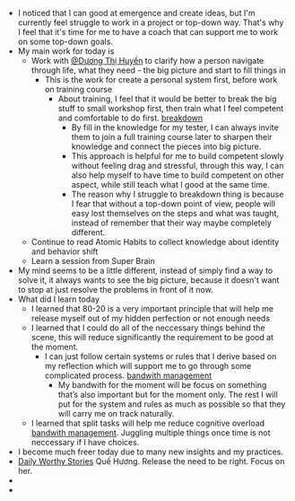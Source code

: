- I noticed that I can good at emergence and create ideas, but I'm currently feel struggle to work in a project or top-down way. That's why I feel that it's time for me to have a coach that can support me to work on some top-down goals.
- My main work for today is 
    - Work with [@Dương Thị Huyền](<@Dương Thị Huyền.md>) to clarify how a person navigate through life, what they need - the big picture and start to fill things in
        - This is the work for create a personal system first, before work on training course
            - About training, I feel that it would be better to break the big stuff to small workshop first, then train what I feel competent and comfortable to do first.  [breakdown](<breakdown.md>)
                - By fill in the knowledge for my tester, I can always invite them to join a full training course later to sharpen their knowledge and connect the pieces into big picture.
                - This approach is helpful for me to build competent slowly without feeling drag and stressful, through this way, I can also help myself to have time to build competent on other aspect, while still teach what I good at the same time.
                - The reason why I struggle to breakdown thing is because I fear that without a top-down point of view, people will easy lost themselves on the steps and what was taught, instead of remember that their way maybe completely different.
    - Continue to read Atomic Habits to collect knowledge about identity and behavior shift
    - Learn a session from Super Brain
- My mind seems to be a little different, instead of simply find a way to solve it, it always wants to see the big picture, because it doesn't want to stop at just resolve the problems in front of it now.
- What did I learn today
    - I learned that 80-20 is a very important principle that will help me release myself out of my hidden perfection or not enough needs
    - I learned that I could do all of the neccessary things behind the scene, this will reduce significantly the requirement to be good at the moment.
        - I can just follow certain systems or rules that I derive based on my reflection which will support me to go through some complicated process. [bandwith management](<bandwith management.md>)
            - My bandwith for the moment will be focus on something that’s also important but for the moment only. The rest I will put for the system and rules as much as possible so that they will carry me on track naturally.
    - I learned that split tasks will help me reduce cognitive overload [bandwith management](<bandwith management.md>). Juggling multiple things once time is not neccessary if I have choices.
- I become much freer today due to many new insights and my practices.
- [Daily Worthy Stories](<Daily Worthy Stories.md>) Quế Hương. Release the need to be right. Focus on her.
- 
- 
